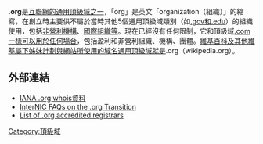 **.org**是[互聯網的](../Page/互联网.md "wikilink")[通用頂級域之一](../Page/通用頂級域.md "wikilink")，「org」是英文「organization（組織）」的縮寫，在創立時主要供不屬於當時其他5個通用頂級域類別（如[.gov和](../Page/.gov.md "wikilink")[.edu](../Page/.edu.md "wikilink")）的組織使用，包括[非營利機構](https://zh.wikipedia.org/wiki/非營利機構 "wikilink")、[國際組織等](https://zh.wikipedia.org/wiki/國際組織 "wikilink")。現在已經沒有任何限制，它和頂級域[.com一樣可以用於任何場合](../Page/.com.md "wikilink")，包括盈利和非營利組織、機構、團體。[維基百科及其他維基屬下姊妹計劃與網站所使用的域名通用頂級域就是](https://zh.wikipedia.org/wiki/維基百科 "wikilink").org（wikipedia.org）。

## 外部連結

  - [IANA .org whois資料](http://www.iana.org/root-whois/org.htm)
  - [InterNIC FAQs on the .org
    Transition](http://www.internic.net/faqs/org-transition.html)
  - [List of .org accredited
    registrars](http://www.pir.org/GetAOrg/RegistrarList.aspx)

[Category:頂級域](https://zh.wikipedia.org/wiki/Category:頂級域 "wikilink")
